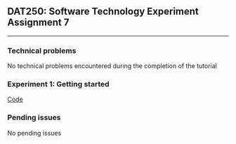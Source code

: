 ## DAT250: Software Technology Experiment Assignment 7
---
### Technical problems
No technical problems encountered during the completion of the tutorial

### Experiment 1: Getting started
[Code](https://github.com/bernhus/dat250/tree/master/exp5/ex1/)


### Pending issues
No pending issues